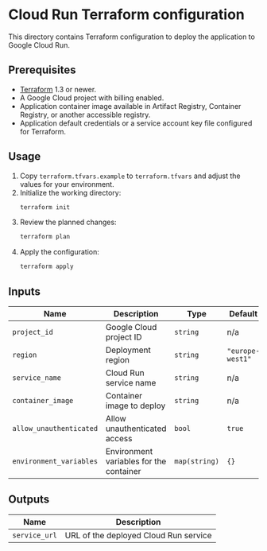 # Cloud Run Terraform configuration

This directory contains Terraform configuration to deploy the application to Google Cloud Run.

## Prerequisites

* [Terraform](https://www.terraform.io/downloads) 1.3 or newer.
* A Google Cloud project with billing enabled.
* Application container image available in Artifact Registry, Container Registry, or another accessible registry.
* Application default credentials or a service account key file configured for Terraform.

## Usage

1. Copy `terraform.tfvars.example` to `terraform.tfvars` and adjust the values for your environment.
2. Initialize the working directory:
   ```bash
   terraform init
   ```
3. Review the planned changes:
   ```bash
   terraform plan
   ```
4. Apply the configuration:
   ```bash
   terraform apply
   ```

## Inputs

| Name | Description | Type | Default |
| --- | --- | --- | --- |
| `project_id` | Google Cloud project ID | `string` | n/a |
| `region` | Deployment region | `string` | `"europe-west1"` |
| `service_name` | Cloud Run service name | `string` | n/a |
| `container_image` | Container image to deploy | `string` | n/a |
| `allow_unauthenticated` | Allow unauthenticated access | `bool` | `true` |
| `environment_variables` | Environment variables for the container | `map(string)` | `{}` |

## Outputs

| Name | Description |
| --- | --- |
| `service_url` | URL of the deployed Cloud Run service |
